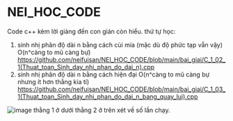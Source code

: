 # NEI_HOC_CODE
Code c++ kèm lời giảng đến con gián còn hiểu.
thứ tự học:

1. sinh nhị phân độ dài n bằng cách cùi mía (mặc dù độ phức tạp vẫn vậy) O(n^càng to mũ càng bự)
https://github.com/neifuisan/NEI_HOC_CODE/blob/main/bai_giai/C_1_02_1(Thuat_toan_Sinh_day_nhi_phan_do_dai_n).cpp
2. sinh nhị phân độ dài n bằng cách hiện đại O(n^càng to mũ càng bự nhưng ít hơn thằng kia tí)
https://github.com/neifuisan/NEI_HOC_CODE/blob/main/bai_giai/C_1_03_1(Thuat_toan_Sinh_day_nhi_phan_do_dai_n_bang_quay_lui).cpp

![image](https://github.com/neifuisan/NEI_HOC_CODE/assets/109290978/1ed81657-17cc-435f-bdb2-9152bf5b429b)
thằng 1 ở dưới thằng 2 ở trên xét về số lần chạy.
